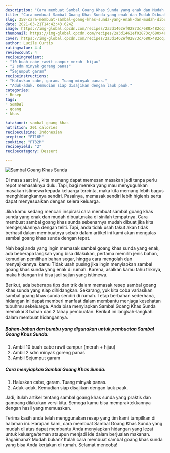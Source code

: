 ```yaml
---
description: "Cara membuat Sambal Goang Khas Sunda yang enak dan Mudah Dibuat"
title: "Cara membuat Sambal Goang Khas Sunda yang enak dan Mudah Dibuat"
slug: 358-cara-membuat-sambal-goang-khas-sunda-yang-enak-dan-mudah-dibuat
date: 2021-03-21T14:42:43.624Z
image: https://img-global.cpcdn.com/recipes/2a3d1462ef02873c/680x482cq70/sambal-goang-khas-sunda-foto-resep-utama.jpg
thumbnail: https://img-global.cpcdn.com/recipes/2a3d1462ef02873c/680x482cq70/sambal-goang-khas-sunda-foto-resep-utama.jpg
cover: https://img-global.cpcdn.com/recipes/2a3d1462ef02873c/680x482cq70/sambal-goang-khas-sunda-foto-resep-utama.jpg
author: Lucile Curtis
ratingvalue: 4.4
reviewcount: 4
recipeingredient:
- "10 buah cabe rawit campur merah  hijau"
- "2 sdm minyak goreng panas"
- "Sejumput garam"
recipeinstructions:
- "Haluskan cabe, garam. Tuang minyak panas."
- "Aduk-aduk. Kemudian siap disajikan dengan lauk pauk."
categories:
- Resep
tags:
- sambal
- goang
- khas

katakunci: sambal goang khas 
nutrition: 201 calories
recipecuisine: Indonesian
preptime: "PT16M"
cooktime: "PT32M"
recipeyield: "2"
recipecategory: Dessert

---
```



![Sambal Goang Khas Sunda](https://img-global.cpcdn.com/recipes/2a3d1462ef02873c/680x482cq70/sambal-goang-khas-sunda-foto-resep-utama.jpg)

Di masa  saat ini , kita memang dapat memesan masakan jadi tanpa perlu repot memasaknya dulu. Tapi, bagi mereka yang mau menyuguhkan masakan istimewa kepada keluarga tercinta, maka kita memang lebih bagus menghidangkannya sendiri. Pasalnya, memasak sendiri lebih higienis serta dapat menyesuaikan dengan selera keluarga.

Jika kamu sedang mencari inspirasi cara membuat sambal goang khas sunda yang enak dan mudah dibuat,maka di sinilah tempatnya. Cara membuat sambal goang khas sunda  sebenarnya mudah dibuat jika kita mengerjakannya dengan teliti. Tapi, anda tidak usah takut akan tidak berhasil dalam membuatnya 
sebab dalam artikel ini kami akan mengulas sambal goang khas sunda dengan tepat.  



Nah bagi anda yang ingin memasak sambal goang khas sunda yang enak, ada beberapa langkah yang bisa dilakukan, pertama memilih jenis bahan, kemudian pemilihan bahan segar, hingga cara mengolah dan menyajikannya. kamu Tidak usah pusing jika ingin menyiapkan sambal goang khas sunda yang enak di rumah. Karena, asalkan kamu  tahu triknya, maka hidangan ini bisa jadi sajian yang istimewa.

Berikut, ada beberapa tips dan trik dalam memasak resep sambal goang khas sunda yang siap dihidangkan. Sekarang, yuk kita coba variasikan sambal goang khas sunda sendiri di rumah. Tetap berbahan sederhana, hidangan ini dapat memberi manfaat dalam membantu menjaga kesehatan tubuhmu sekeluarga. Anda bisa menyiapkan Sambal Goang Khas Sunda memakai 3 bahan dan 2 tahap pembuatan. Berikut ini langkah-langkah dalam membuat hidangannya.

<!--inarticleads1-->

##### Bahan-bahan dan bumbu yang digunakan untuk pembuatan Sambal Goang Khas Sunda:

1. Ambil 10 buah cabe rawit campur (merah + hijau)
1. Ambil 2 sdm minyak goreng panas
1. Ambil Sejumput garam




<!--inarticleads2-->

##### Cara menyiapkan Sambal Goang Khas Sunda:

1. Haluskan cabe, garam. Tuang minyak panas.
1. Aduk-aduk. Kemudian siap disajikan dengan lauk pauk.




Jadi, itulah artikel tentang  sambal goang khas sunda  yang praktis dan gampang dilakukan versi kita. Semoga kamu bisa mempraktekkannya dengan hasil yang memuaskan. 

Terima kasih anda telah menggunakan resep yang tim kami tampilkan di halaman ini. Harapan kami, cara membuat  Sambal Goang Khas Sunda yang mudah di atas dapat membantu Anda menyiapkan hidangan yang lezat untuk keluarga/teman ataupun menjadi ide dalam berjualan makanan. Bagaimana? Mudah bukan? Itulah cara membuat sambal goang khas sunda yang bisa Anda kerjakan di rumah. Selamat mencoba!

